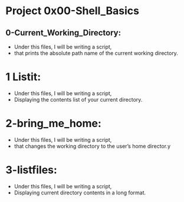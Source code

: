 # Project 0x00-Shell_Basics

## 0-Current_Working_Directory:
* Under this files, I will be writing a script,
* that prints the absolute path name of the current working directory.

# 1 Listit:
* Under this files, I will be writing a script,
* Displaying the contents list of your current directory.

# 2-bring_me_home:
* Under this files, I will be writing a script,
* that changes the working directory to the user’s home director.y

# 3-listfiles:
* Under this files, I will be writing a script,
* Displaying current directory contents in a long format.
